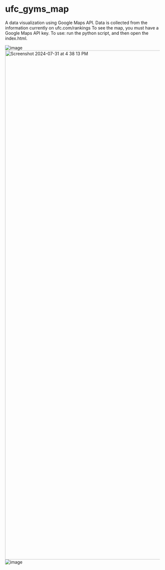 # ufc_gyms_map
A data visualization using Google Maps API. Data is collected from the information currently on ufc.com/rankings
To see the map, you must have a Google Maps API key.
To use: run the python script, and then open the index.html.

![image](https://user-images.githubusercontent.com/44387447/119850279-66fe7700-bedb-11eb-8086-a560068cfaf9.png)
<img width="1659" alt="Screenshot 2024-07-31 at 4 38 13 PM" src="https://github.com/user-attachments/assets/e7c75254-0f8f-4c26-89a5-8a178ffc839c">
![image](https://user-images.githubusercontent.com/44387447/119850358-77aeed00-bedb-11eb-9404-503d1d4e0d59.png)

